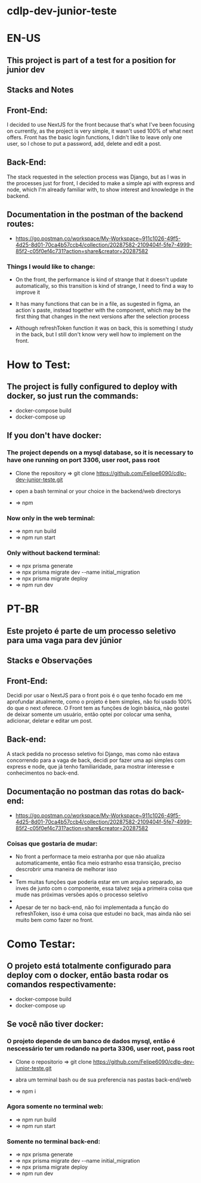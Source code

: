 # cdlp-dev-junior-teste

# EN-US

## This project is part of a test for a position for junior dev

## Stacks and Notes

## Front-End:

   I decided to use NextJS for the front because that's what I've been focusing on currently, as the project is very simple, it wasn't used 100% of what next offers. Front has the basic login functions, I didn't like to leave only one user, so I chose to put a password, add, delete and edit a post.
   
## Back-End: 

The stack requested in the selection process was Django, but as I was in the processes just for front, I decided to make a simple api with express and node, which I'm already familiar with, to show interest and knowledge in the backend.
 
 ## Documentation in the postman of the backend routes:
- https://go.postman.co/workspace/My-Workspace~911c1026-49f5-4d25-8d01-70ca4b57ccb4/collection/20287582-2109404f-5fe7-4999-85f2-c05f0ef4c731?action=share&creator=20287582

### Things I would like to change:

- On the front, the performance is kind of strange that it doesn't update automatically, so this transition is kind of strange, I need to find a way to improve it

- It has many functions that can be in a file, as sugested in figma, an action´s paste, instead together with the component, which may be the first thing that changes in the next versions after the selection process

- Although refreshToken function it was on back, this is something I study in the back, but I still don't know very well how to implement on the front.

# How to Test:

## The project is fully configured to deploy with docker, so just run the commands:

- docker-compose build
- docker-compose up

## If you don't have docker:

### The project depends on a mysql database, so it is necessary to have one running on port 3306, user root, pass root

- Clone the repository => git clone https://github.com/Felipe6090/cdlp-dev-junior-teste.git

- open a bash terminal or your choice in the backend/web directorys
- => npm

### Now only in the web terminal:

- => npm run build
- => npm run start

### Only without backend terminal:

- => npx prisma generate
- => npx prisma migrate dev --name initial_migration
- => npx prisma migrate deploy
- => npm run dev
   
   

# PT-BR

## Este projeto é parte de um processo seletivo para uma vaga para dev júnior

## Stacks e Observações

## Front-End:

  Decidi por usar o NextJS para o front pois é o que tenho focado em me aprofundar atualmente, como o projeto é bem simples, não foi usado 100% do que o next oferece. O Front tem as funções de login básica, não gostei de deixar somente um usuário, então optei por colocar uma senha, adicionar, deletar e editar um post.
  
## Back-end:

 A stack pedida no processo seletivo foi Django, mas como não estava concorrendo para a vaga de back, decidi por fazer uma api simples com express e node, que já tenho familiaridade, para mostrar interesse e conhecimentos no back-end.
 
 ## Documentação no postman das rotas do back-end:
- https://go.postman.co/workspace/My-Workspace~911c1026-49f5-4d25-8d01-70ca4b57ccb4/collection/20287582-2109404f-5fe7-4999-85f2-c05f0ef4c731?action=share&creator=20287582

### Coisas que gostaria de mudar:

- No front a performace ta meio estranha por que não atualiza automaticamente, então fica meio estranho essa transição, preciso descrobrir uma maneira de melhorar isso
- 
- Tem muitas funções que poderia estar em um arquivo separado, ao inves de junto com o componente, essa talvez seja a primeira coisa que mude nas próximas versões após o processo seletivo
- 
- Apesar de ter no back-end, não foi implementada a função do refreshToken, isso é uma coisa que estudei no back, mas ainda não sei muito bem como fazer no front.

# Como Testar:

## O projeto está totalmente configurado para deploy com o docker, então basta rodar os comandos respectivamente:

- docker-compose build
- docker-compose up

## Se você não tiver docker:

### O projeto depende de um banco de dados mysql, então é nescessário ter um rodando na porta 3306, user root, pass root

- Clone o repositorio => git clone https://github.com/Felipe6090/cdlp-dev-junior-teste.git

- abra um terminal bash ou de sua preferencia nas pastas back-end/web
- => npm i

### Agora somente no terminal web:

- => npm run build
- => npm run start

### Somente no terminal back-end:

- => npx prisma generate
- => npx prisma migrate dev --name initial_migration
- => npx prisma migrate deploy
- => npm run dev
